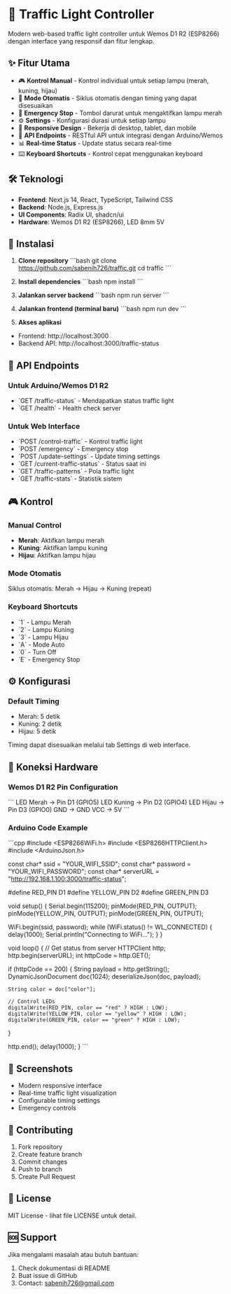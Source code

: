 # 🚦 Traffic Light Controller

Modern web-based traffic light controller untuk Wemos D1 R2 (ESP8266) dengan interface yang responsif dan fitur lengkap.

## ✨ Fitur Utama

- 🎮 **Kontrol Manual** - Kontrol individual untuk setiap lampu (merah, kuning, hijau)
- 🔄 **Mode Otomatis** - Siklus otomatis dengan timing yang dapat disesuaikan
- 🚨 **Emergency Stop** - Tombol darurat untuk mengaktifkan lampu merah
- ⚙️ **Settings** - Konfigurasi durasi untuk setiap lampu
- 📱 **Responsive Design** - Bekerja di desktop, tablet, dan mobile
- 🔗 **API Endpoints** - RESTful API untuk integrasi dengan Arduino/Wemos
- 📊 **Real-time Status** - Update status secara real-time
- ⌨️ **Keyboard Shortcuts** - Kontrol cepat menggunakan keyboard

## 🛠️ Teknologi

- **Frontend**: Next.js 14, React, TypeScript, Tailwind CSS
- **Backend**: Node.js, Express.js
- **UI Components**: Radix UI, shadcn/ui
- **Hardware**: Wemos D1 R2 (ESP8266), LED 8mm 5V

## 🚀 Instalasi

1. **Clone repository**
\`\`\`bash
git clone https://github.com/sabenih726/traffic.git
cd traffic
\`\`\`

2. **Install dependencies**
\`\`\`bash
npm install
\`\`\`

3. **Jalankan server backend**
\`\`\`bash
npm run server
\`\`\`

4. **Jalankan frontend (terminal baru)**
\`\`\`bash
npm run dev
\`\`\`

5. **Akses aplikasi**
- Frontend: http://localhost:3000
- Backend API: http://localhost:3000/traffic-status

## 📡 API Endpoints

### Untuk Arduino/Wemos D1 R2
- \`GET /traffic-status\` - Mendapatkan status traffic light
- \`GET /health\` - Health check server

### Untuk Web Interface
- \`POST /control-traffic\` - Kontrol traffic light
- \`POST /emergency\` - Emergency stop
- \`POST /update-settings\` - Update timing settings
- \`GET /current-traffic-status\` - Status saat ini
- \`GET /traffic-patterns\` - Pola traffic light
- \`GET /traffic-stats\` - Statistik sistem

## 🎮 Kontrol

### Manual Control
- **Merah**: Aktifkan lampu merah
- **Kuning**: Aktifkan lampu kuning  
- **Hijau**: Aktifkan lampu hijau

### Mode Otomatis
Siklus otomatis: Merah → Hijau → Kuning (repeat)

### Keyboard Shortcuts
- \`1\` - Lampu Merah
- \`2\` - Lampu Kuning
- \`3\` - Lampu Hijau
- \`A\` - Mode Auto
- \`0\` - Turn Off
- \`E\` - Emergency Stop

## ⚙️ Konfigurasi

### Default Timing
- Merah: 5 detik
- Kuning: 2 detik
- Hijau: 5 detik

Timing dapat disesuaikan melalui tab Settings di web interface.

## 🔌 Koneksi Hardware

### Wemos D1 R2 Pin Configuration
\`\`\`
LED Merah   -> Pin D1 (GPIO5)
LED Kuning  -> Pin D2 (GPIO4)
LED Hijau   -> Pin D3 (GPIO0)
GND         -> GND
VCC         -> 5V
\`\`\`

### Arduino Code Example
\`\`\`cpp
#include <ESP8266WiFi.h>
#include <ESP8266HTTPClient.h>
#include <ArduinoJson.h>

const char* ssid = "YOUR_WIFI_SSID";
const char* password = "YOUR_WIFI_PASSWORD";
const char* serverURL = "http://192.168.1.100:3000/traffic-status";

#define RED_PIN D1
#define YELLOW_PIN D2
#define GREEN_PIN D3

void setup() {
  Serial.begin(115200);
  pinMode(RED_PIN, OUTPUT);
  pinMode(YELLOW_PIN, OUTPUT);
  pinMode(GREEN_PIN, OUTPUT);
  
  WiFi.begin(ssid, password);
  while (WiFi.status() != WL_CONNECTED) {
    delay(1000);
    Serial.println("Connecting to WiFi...");
  }
}

void loop() {
  // Get status from server
  HTTPClient http;
  http.begin(serverURL);
  int httpCode = http.GET();
  
  if (httpCode == 200) {
    String payload = http.getString();
    DynamicJsonDocument doc(1024);
    deserializeJson(doc, payload);
    
    String color = doc["color"];
    
    // Control LEDs
    digitalWrite(RED_PIN, color == "red" ? HIGH : LOW);
    digitalWrite(YELLOW_PIN, color == "yellow" ? HIGH : LOW);
    digitalWrite(GREEN_PIN, color == "green" ? HIGH : LOW);
  }
  
  http.end();
  delay(1000);
}
\`\`\`

## 📱 Screenshots

- Modern responsive interface
- Real-time traffic light visualization
- Configurable timing settings
- Emergency controls

## 🤝 Contributing

1. Fork repository
2. Create feature branch
3. Commit changes
4. Push to branch
5. Create Pull Request

## 📄 License

MIT License - lihat file LICENSE untuk detail.

## 🆘 Support

Jika mengalami masalah atau butuh bantuan:
1. Check dokumentasi di README
2. Buat issue di GitHub
3. Contact: sabenih726@gmail.com
